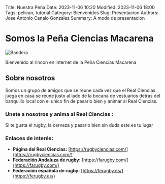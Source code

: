 Title: Nuestra Peña
Date: 2023-11-06 10:20
Modified: 2023-11-06 18:00
Tags: pelican, tutorial
Category: Bienvenidos
Slug: Presentacion
Authors: Jose Antonio Canalo Gonzalez 
Summary: A modo de presentacion 

# Somos la Peña Ciencias Macarena 

![Bandera](/images/portada.jpg)


Bienvenido al rincon en internet de la Peña Ciencias Macarena

## Sobre nosotros 

Somos un grupo de amigos que se reune cada vez que el Real Ciencias juega en casa se reune justo al lado de la bocana de vestuarios detras del banquillo local con el unico fin de pasarlo bien y animar al Real Ciencias. 

### Unete a nosotros y anima al Real Ciencias :

Si te gusta el rugby, la cerveza y pasarlo bien sin duda este es tu lugar


 
### Enlaces de interés:
- **Página del Real Ciencias:** [https://rugbyciencias.com/](https://rugbyciencias.com/)
- **Federación Andaluza de rugby:** [https://farugby.com/](https://farugby.com/)
- **Federación española de rugby:** [https://ferugby.es/](https://ferugby.es/)

